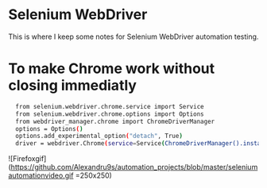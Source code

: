 
# Selenium WebDriver

This is where I keep some notes for Selenium WebDriver automation testing.

# To make Chrome work without closing immediatly






```sh
  from selenium.webdriver.chrome.service import Service
  from selenium.webdriver.chrome.options import Options
  from webdriver_manager.chrome import ChromeDriverManager
  options = Options()
  options.add_experimental_option("detach", True)
  driver = webdriver.Chrome(service=Service(ChromeDriverManager().install()), options=options)
```
 
 
 ![Firefoxgif](https://github.com/Alexandru9s/automation_projects/blob/master/seleniumautomationvideo.gif =250x250)
